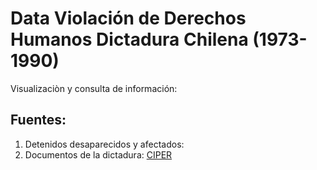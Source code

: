 # Data Violación de Derechos Humanos Dictadura Chilena (1973-1990)

Visualizaciòn y consulta de información:
## Fuentes: 

1. Detenidos desaparecidos y afectados: 
2. Documentos de la dictadura: [CIPER](https://www.ciperchile.cl/papeles-de-la-dictadura)
